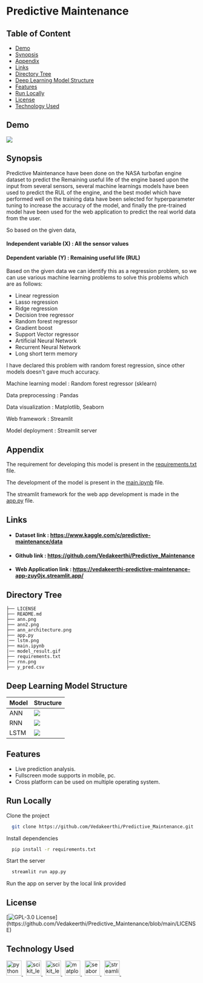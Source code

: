 # Predictive Maintenance

## Table of Content
  * [Demo](#demo)
  * [Synopsis](#synopsis)
  * [Appendix](#appendix)
  * [Links](#links)
  * [Directory Tree](#directory_tree)
  * [Deep Learning Model Structure](#deep_learning_structure)
  * [Features](#features)
  * [Run Locally](#run_locally)
  * [License](#license)
  * [Technology Used](#technology_used)

## Demo

![](model_results.gif)

## Synopsis

Predictive Maintenance have been done on the NASA turbofan engine dataset to predict the Remaining useful life of the engine based upon the input from several sensors, several machine learnings models have been used to predict the RUL of the engine, and the best model which have performed well on the training data have been selected for hyperparameter tuning to increase the accuracy of the model, and finally the pre-trained model have been used for the web application to predict the real world data from the user.

So based on the given data,
#### Independent variable (X) : All the sensor values
#### Dependent variable (Y) : Remaining useful life (RUL)

Based on the given data we can identify this as a regression problem, so we can use various machine learning problems to solve this problems which are as follows:

   * Linear regression
   * Lasso regression
   * Ridge regression
   * Decision tree regressor
   * Random forest regressor
   * Gradient boost 
   * Support Vector regressor
   * Artificial Neural Network
   * Recurrent Neural Network
   * Long short term memory

I have declared this problem with random forest regression, since other models doesn't gave much accuracy.

Machine learning model : Random forest regressor (sklearn)

Data preprocessing : Pandas

Data visualization : Matplotlib, Seaborn

Web framework : Streamlit

Model deployment : Streamlit server

## Appendix

The requirement for developing this model is present in the [requirements.txt](https://github.com/Vedakeerthi/Predictive_Maintenance/blob/main/requirements.txt) file.

The development of the model is present in the [main.ipynb](https://github.com/Vedakeerthi/Predictive_Maintenance/blob/main/main.ipynb) file.

The streamlit framework for the web app development is made in the [app.py](https://github.com/Vedakeerthi/Predictive_Maintenance/blob/main/app.py) file.

## Links

 - #### Dataset link : https://www.kaggle.com/c/predictive-maintenance/data
 - #### Github link : https://github.com/Vedakeerthi/Predictive_Maintenance
 - #### Web Application link : https://vedakeerthi-predictive-maintenance-app-zuy0jx.streamlit.app/
 
## Directory Tree <a name='directory_tree'></a>

```
├── LICENSE
├── README.md
├── ann.png
├── ann2.png
├── ann_architecture.png
├── app.py
|── lstm.png
├── main.ipynb
|── model_result.gif
├── requirements.txt
|── rnn.png
├── y_pred.csv
```
 
## Deep Learning Model Structure <a name='deep_learning_structure'></a>

| Model                   | Structure                                                            |
| ------------------------| ---------------------------------------------------------------------|
| ANN  | ![](ann.png) |
| RNN  | ![](rnn.png) |
| LSTM | ![](lstm.png)|


## Features

- Live prediction analysis.
- Fullscreen mode supports in mobile, pc.
- Cross platform can be used on multiple operating system.


## Run Locally <a name='run_locally'></a>

Clone the project

```bash
  git clone https://github.com/Vedakeerthi/Predictive_Maintenance.git
```

Install dependencies

```bash
  pip install -r requirements.txt
```

Start the server

```bash
  streamlit run app.py
```

Run the app on server by the local link provided


## License

[![GPL-3.0 License](https://img.shields.io/apm/l/atomic-design-ui.svg?)](https://github.com/Vedakeerthi/Predictive_Maintenance/blob/main/LICENSE)

## Technology Used <a name='technology_used'></a>

<a href="https://www.python.org" target="_blank" rel="noreferrer"> <img src="https://raw.githubusercontent.com/devicons/devicon/master/icons/python/python-original.svg" alt="python" width="40" height="40"/> </a> &nbsp;
<a href="https://scikit-learn.org/" target="_blank" rel="noreferrer"> <img src="https://upload.wikimedia.org/wikipedia/commons/0/05/Scikit_learn_logo_small.svg" alt="scikit_learn" width="40" height="40"/> </a> &nbsp;
<a href="https://www.tensorflow.org/" target="_blank" rel="noreferrer"> <img src="https://www.vectorlogo.zone/logos/tensorflow/tensorflow-ar21.svg" alt="scikit_learn" width="40" height="40"/> </a> &nbsp;
<a href="https://matplotlib.org/" target="_blank" rel="noreferrer"> <img src="https://raw.githubusercontent.com/valohai/ml-logos/master/matplotlib.svg" alt="matplotlib" width="40" height="40"/> </a> &nbsp;
<a href="https://seaborn.pydata.org/" target="_blank" rel="noreferrer"> <img src="https://raw.githubusercontent.com/gilbarbara/logos/master/logos/seaborn.svg" alt="seaborn" width="40" height="40"/> </a> &nbsp;
<a href="https://pypi.org/project/streamlit/" target="_blank" rel="noreferrer"><img src="https://raw.githubusercontent.com/gilbarbara/logos/master/logos/streamlit.svg" alt="streamlit" width="40" height="40"> </a> &nbsp;
